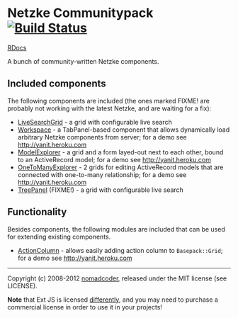 # Netzke Communitypack [![Build Status](https://secure.travis-ci.org/nomadcoder/netzke-communitypack.png?branch=master)](http://travis-ci.org/nomadcoder/netzke-communitypack)

[RDocs](http://rdoc.info/github/netzke/netzke-communitypack)

A bunch of community-written Netzke components.

## Included components

The following components are included (the ones marked FIXME! are probably not working with the latest Netzke, and are waiting for a fix):

* [LiveSearchGrid](http://rdoc.info/github/netzke/netzke-communitypack/Netzke/Communitypack/LiveSearchGrid) - a grid with configurable live search
* [Workspace](http://rdoc.info/github/netzke/netzke-communitypack/Netzke/Communitypack/Workspace) - a TabPanel-based component that allows dynamically load arbitrary Netzke components from server; for a demo see http://yanit.heroku.com
* [ModelExplorer](http://rdoc.info/github/netzke/netzke-communitypack/Netzke/Communitypack/ModelExplorer) - a grid and a form layed-out next to each other, bound to an ActiveRecord model; for a demo see http://yanit.heroku.com
* [OneToManyExplorer](http://rdoc.info/github/netzke/netzke-communitypack/Netzke/Communitypack/OneToManyExplorer) - 2 grids for editing ActiveRecord models that are connected with one-to-many relationship; for a demo see http://yanit.heroku.com
* [TreePanel](http://rdoc.info/github/netzke/netzke-communitypack/Netzke/Communitypack/TreePanel) (FIXME!) - a grid with configurable live search

## Functionality

Besides components, the following modules are included that can be used for extending existing components.

* [ActionColumn](http://rdoc.info/github/netzke/netzke-communitypack/Netzke/Communitypack/ActionColumn) - allows easily adding action column to `Basepack::Grid`; for a demo see http://yanit.heroku.com

---
Copyright (c) 2008-2012 [nomadcoder](https://twitter.com/nomadcoder), released under the MIT license (see LICENSE).

**Note** that Ext JS is licensed [differently](http://www.sencha.com/products/extjs/license/), and you may need to purchase a commercial license in order to use it in your projects!
